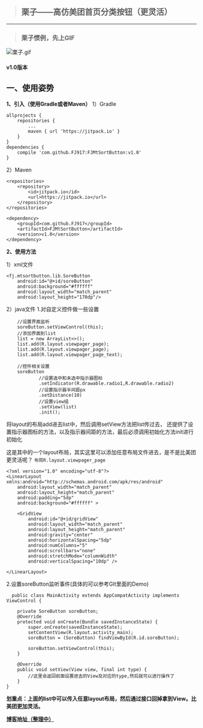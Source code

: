 > ## 栗子——高仿美团首页分类按钮（更灵活）

---


> ### 栗子惯例，先上GIF

![栗子.gif](http://upload-images.jianshu.io/upload_images/2071764-c9416063ff366935.gif)

#### v1.0版本

## 一、使用姿势

**1、引入（使用Gradle或者Maven）**
1）Gradle

    allprojects {
        repositories {
			...
            maven { url 'https://jitpack.io' }
        }
    }
    dependencies {
        compile 'com.github.FJ917:FJMtSortButton:v1.0'
    }
2）Maven

	<repositories>
		<repository>
		    <id>jitpack.io</id>
		    <url>https://jitpack.io</url>
		</repository>
	</repositories>

	<dependency>
	    <groupId>com.github.FJ917</groupId>
	    <artifactId>FJMtSortButton</artifactId>
	    <version>v1.0</version>
	</dependency>

**2、使用方法**

1）xml文件

    <fj.mtsortbutton.lib.SoreButton
        android:id="@+id/soreButton"
        android:background="#ffffff"
        android:layout_width="match_parent"
        android:layout_height="170dp"/>
        
2）java文件
1.对自定义控件做一些设置

        //设置界面监听
        soreButton.setViewControl(this);
        //添加界面到list
        list = new ArrayList<>();
        list.add(R.layout.viewpager_page);
        list.add(R.layout.viewpager_page);
        list.add(R.layout.viewpager_page_text);

        //控件相关设置
        soreButton
                //设置选中和未选中指示器图标
                .setIndicator(R.drawable.radio1,R.drawable.radio2)
                //设置指示器半间距px
                .setDistance(10)
                //设置view组
                .setView(list)
                .init();
将layout的布局add进去list中，然后调用setView方法把list传过去，
还提供了设置指示器图标的方法，以及指示器间距的方法，最后必须调用初始化方法init进行初始化


这是其中的一个layout布局，其实这里可以添加任意布局文件进去，是不是比美团更灵活呢？
`布局R.layout.viewpager_page`

    <?xml version="1.0" encoding="utf-8"?>
    <LinearLayout xmlns:android="http://schemas.android.com/apk/res/android"
        android:layout_width="match_parent"
        android:layout_height="match_parent"
        android:padding="5dp"
        android:background="#ffffff" >
    
        <GridView
            android:id="@+id/gridView"
            android:layout_width="match_parent"
            android:layout_height="match_parent"
            android:gravity="center"
            android:horizontalSpacing="5dp"
            android:numColumns="5"
            android:scrollbars="none"
            android:stretchMode="columnWidth"
            android:verticalSpacing="10dp" />
    
    </LinearLayout>

2.设置soreButton监听事件(具体的可以参考GIt里面的Demo)

      public class MainActivity extends AppCompatActivity implements ViewControl {
    
        private SoreButton soreButton;
        @Override
        protected void onCreate(Bundle savedInstanceState) {
            super.onCreate(savedInstanceState);
            setContentView(R.layout.activity_main);
            soreButton = (SoreButton) findViewById(R.id.soreButton);
    
            soreButton.setViewControl(this);
        }
    
        @Override
        public void setView(View view, final int type) {
            //这里会返回前面设置进去的View及对应的type,然后就可以进行操作了
        }
    }

**划重点：上面的list中可以传入任意layout布局，然后通过接口回掉拿到View。比美团更加灵活。**

**[博客地址（整理中）]()**
